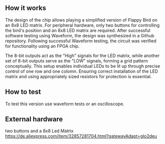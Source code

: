 <!---

This file is used to generate your project datasheet. Please fill in the information below and delete any unused
sections.

You can also include images in this folder and reference them in the markdown. Each image must be less than
512 kb in size, and the combined size of all images must be less than 1 MB.
-->

## How it works

The design of the chip allows playing a simplified version of Flappy Bird on an 8x8 LED matrix. For peripheral hardware, only two buttons for controlling the bird's position and an 8x8 LED matrix are required. After successful software testing using Waveform, the design was synthesized in a Github repository. Following successful Waveform testing, the circuit was verified for functionality using an FPGA chip.

The 8-bit outputs act as the "High" signals for the LED matrix, while another set of 8-bit outputs serve as the "LOW" signals, forming a grid pattern conceptually. 
This setup enables individual LEDs to be lit up through precise control of one row and one colomn. 
Ensuring correct installation of the LED matrix and using appropriately sized resistors for protection is essential.

## How to test

To test this version use waveform tests or an oscilloscope.

## External hardware

two buttons and a 8x8 Led Matrix
<https://de.aliexpress.com/item/32857281704.html?gatewayAdapt=glo2deu>
